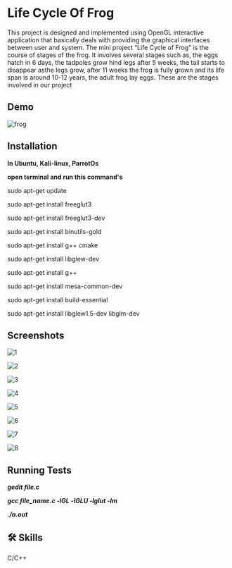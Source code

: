 
# Life Cycle Of Frog

This project is designed and implemented using OpenGL interactive application that basically deals with providing the graphical interfaces between user and system. 
The mini project “Life Cycle of Frog” is the course of stages of the frog. It involves several stages such as, the eggs hatch in 6 days, the tadpoles grow hind legs 
after 5 weeks, the tail starts to disappear asthe legs grow, after 11 weeks the frog is fully grown and its life span is around 10-12 years, 
the adult frog lay eggs. These are the stages involved in our project


## Demo

![frog](https://user-images.githubusercontent.com/107365081/211501433-ef38f3ae-3b4a-4224-a4a5-bf9e67fc5328.gif)

## Installation

**In Ubuntu, Kali-linux, ParrotOs** 

******open terminal and run this command's******

sudo apt-get update

sudo apt-get install freeglut3

sudo apt-get install freeglut3-dev

sudo apt-get install binutils-gold

sudo apt-get install g++ cmake

sudo apt-get install libglew-dev

sudo apt-get install g++

sudo apt-get install mesa-common-dev

sudo apt-get install build-essential

sudo apt-get install libglew1.5-dev libglm-dev

    
## Screenshots

![1](https://user-images.githubusercontent.com/107365081/211503898-d09ffc43-2b0f-4e9d-809c-86b9f482cf4d.png)


![2](https://user-images.githubusercontent.com/107365081/211503863-ffd03efb-5683-4e84-8e5f-b4e2d13a8b2b.png)


![3](https://user-images.githubusercontent.com/107365081/211503875-1c46be65-3c33-4083-bd77-f6ba81bf449c.png)


![4](https://user-images.githubusercontent.com/107365081/211503880-01050fc3-c044-47fb-b83e-2ab244b79ec5.png)


![5](https://user-images.githubusercontent.com/107365081/211503885-d7eccba3-2640-4922-851d-9f95c0be3e9d.png)


![6](https://user-images.githubusercontent.com/107365081/211503887-5831e747-917e-4a98-a1dd-aa0bfe92dbdd.png)


![7](https://user-images.githubusercontent.com/107365081/211503893-71676ad5-bd38-4af4-a628-33299650a8e7.png)


![8](https://user-images.githubusercontent.com/107365081/211503895-15c7e212-6fb0-483e-83d4-0883d979d31c.png)

## Running Tests

***gedit file.c***

***gcc file_name.c -lGL -lGLU -lglut -lm***

***./a.out***


## 🛠 Skills
C/C++

